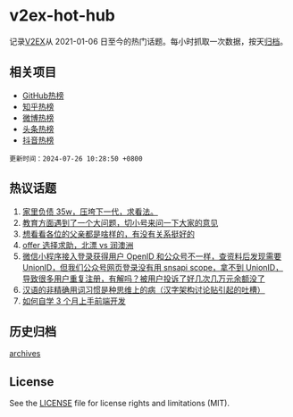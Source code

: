 # v2ex-hot-hub

 记录[V2EX](https://www.v2ex.com/)从 2021-01-06 日至今的热门话题。每小时抓取一次数据，按天[归档](archives)。
 
 ## 相关项目

- [GitHub热榜](https://github.com/it985/github-hot-hub)
- [知乎热榜](https://github.com/it985/zhihu-hot-hub)
- [微博热榜](https://github.com/it985/weibo-hot-hub)
- [头条热榜](https://github.com/it985/toutiao-hot-hub)
- [抖音热榜](https://github.com/it985/douyin-hot-hub)


 `更新时间：2024-07-26 10:28:50 +0800`

## 热议话题

1. [家里负债 35w，压垮下一代，求看法。](https://www.v2ex.com/t/1060133)
1. [教育方面遇到了一个大问题，切小号来问一下大家的意见](https://www.v2ex.com/t/1060069)
1. [想看看各位的父亲都是啥样的，有没有关系挺好的](https://www.v2ex.com/t/1059959)
1. [offer 选择求助，北漂 vs 润澳洲](https://www.v2ex.com/t/1059938)
1. [微信小程序接入登录获得用户 OpenID 和公众号不一样，查资料后发现需要 UnionID，但我们公众号网页登录没有用 snsapi scope，拿不到 UnionID，导致很多用户重复注册，有解吗？被用户投诉了好几次几万元余额没了](https://www.v2ex.com/t/1059988)
1. [汉语的非精确用词习惯是种思维上的病（汉字架构讨论贴引起的吐槽）](https://www.v2ex.com/t/1060084)
1. [如何自学 3 个月上手前端开发](https://www.v2ex.com/t/1059949)

## 历史归档

[archives](archives)

## License

See the [LICENSE](LICENSE) file for license rights and limitations (MIT).

